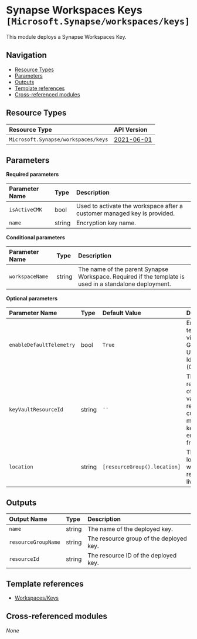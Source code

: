 # Synapse Workspaces Keys `[Microsoft.Synapse/workspaces/keys]`

This module deploys a Synapse Workspaces Key.

## Navigation

- [Resource Types](#Resource-Types)
- [Parameters](#Parameters)
- [Outputs](#Outputs)
- [Template references](#Template-references)
- [Cross-referenced modules](#Cross-referenced-modules)

## Resource Types

| Resource Type | API Version |
| :-- | :-- |
| `Microsoft.Synapse/workspaces/keys` | [2021-06-01](https://learn.microsoft.com/en-us/azure/templates/Microsoft.Synapse/2021-06-01/workspaces/keys) |

## Parameters

**Required parameters**

| Parameter Name | Type | Description |
| :-- | :-- | :-- |
| `isActiveCMK` | bool | Used to activate the workspace after a customer managed key is provided. |
| `name` | string | Encryption key name. |

**Conditional parameters**

| Parameter Name | Type | Description |
| :-- | :-- | :-- |
| `workspaceName` | string | The name of the parent Synapse Workspace. Required if the template is used in a standalone deployment. |

**Optional parameters**

| Parameter Name | Type | Default Value | Description |
| :-- | :-- | :-- | :-- |
| `enableDefaultTelemetry` | bool | `True` | Enable telemetry via a Globally Unique Identifier (GUID). |
| `keyVaultResourceId` | string | `''` | The resource ID of a key vault to reference a customer managed key for encryption from. |
| `location` | string | `[resourceGroup().location]` | The geo-location where the resource lives. |


## Outputs

| Output Name | Type | Description |
| :-- | :-- | :-- |
| `name` | string | The name of the deployed key. |
| `resourceGroupName` | string | The resource group of the deployed key. |
| `resourceId` | string | The resource ID of the deployed key. |

## Template references

- [Workspaces/Keys](https://learn.microsoft.com/en-us/azure/templates/Microsoft.Synapse/2021-06-01/workspaces/keys)

## Cross-referenced modules

_None_
